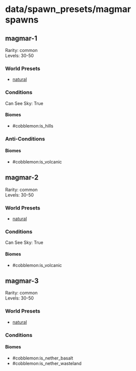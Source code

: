 # data/spawn_presets/magmar spawns  
  
## magmar-1  
Rarity: common  
Levels: 30-50  
  
### World Presets  
* [natural](/data/spawn_data/natural.md)  
  
### Conditions  
Can See Sky: True  
  
#### Biomes  
  * #cobblemon:is_hills
  
  
### Anti-Conditions  
  
#### Biomes  
  * #cobblemon:is_volcanic
  
  
## magmar-2  
Rarity: common  
Levels: 30-50  
  
### World Presets  
* [natural](/data/spawn_data/natural.md)  
  
### Conditions  
Can See Sky: True  
  
#### Biomes  
  * #cobblemon:is_volcanic
  
  
## magmar-3  
Rarity: common  
Levels: 30-50  
  
### World Presets  
* [natural](/data/spawn_data/natural.md)  
  
### Conditions  
  
#### Biomes  
  * #cobblemon:is_nether_basalt
  * #cobblemon:is_nether_wasteland
  
